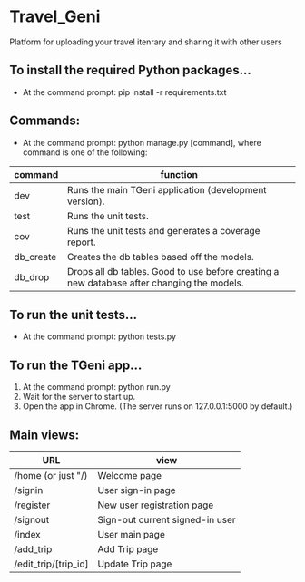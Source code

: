 # Travel_Geni
Platform for uploading your travel itenrary and sharing it with other users

## To install the required Python packages...
* At the command prompt: pip install -r requirements.txt

## Commands:
* At the command prompt: python manage.py [command], where command is one of the following:

command | function
------------ | -------------
dev | Runs the main TGeni application (development version).
test | Runs the unit tests.
cov | Runs the unit tests and generates a coverage report.
db_create | Creates the db tables based off the models.
db_drop | Drops all db tables. Good to use before creating a new database after changing the models.

## To run the unit tests...
* At the command prompt: python tests.py

## To run the TGeni app...
1. At the command prompt: python run.py
1. Wait for the server to start up.
1. Open the app in Chrome. (The server runs on 127.0.0.1:5000 by default.)

## Main views:
URL | view
------------ | -------------
/home (or just "/) | Welcome page
/signin | User sign-in page
/register | New user registration page
/signout | Sign-out current signed-in user
/index | User main page
/add_trip | Add Trip page
/edit_trip/[trip_id] | Update Trip page
